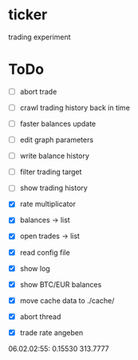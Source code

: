 # ticker
trading experiment


ToDo
====

- [ ] abort trade

- [ ] crawl trading history back in time
- [ ] faster balances update
- [ ] edit graph parameters

- [ ] write balance history
- [ ] filter trading target
- [ ] show trading history

- [x] rate multiplicator
- [x] balances -> list
- [x] open trades -> list
- [x] read config file
- [x] show log
- [x] show BTC/EUR balances
- [x] move cache data to ./cache/
- [x] abort thread
- [x] trade rate angeben


06.02.02:55: 0.15530 313.7777